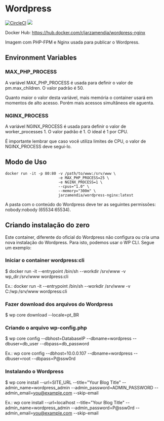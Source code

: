 # Wordpress

[![CircleCI](https://circleci.com/gh/Jarzamendia/wordpress.svg?style=svg)](https://circleci.com/gh/Jarzamendia/wordpress)
[![](https://images.microbadger.com/badges/version/jarzamendia/wordpress-nginx.svg)](https://microbadger.com/images/jarzamendia/wordpress-nginx "Get your own version badge on microbadger.com")

Docker Hub: https://hub.docker.com/r/jarzamendia/wordpress-nginx

Imagem com PHP-FPM e Nginx usada para publicar o Wordpress.

## Environment Variables

### MAX_PHP_PROCESS

A variável MAX_PHP_PROCESS é usada para definir o valor de pm.max_children. O valor padrão é 50.

Quanto maior o valor desta variável, mais memória o container usará em momentos de alto acesso. Porém mais acessos simultâneos ele aguenta.


### NGINX_PROCESS

A variável NGINX_PROCESS é usada para definir o valor de worker_processes 1. O valor padrão é 1. O ideal é 1 por CPU.

É importante lembrar que caso você utiliza limites de CPU, o valor de NGINX_PROCESS deve segui-lo.

## Modo de Uso

```shell
docker run -it -p 80:80 -v /path/to/www:/srv/www \ 
                        -e MAX_PHP_PROCESS=25 \
                        -e NGINX_PROCESS=1 \
                        --cpus="1.0" \
                        --memory="300m" \
                        jarzamendia/wordpress-nginx:latest
```

A pasta com o conteúdo do Wordpress deve ter as seguintes permissões: nobody:nobody (65534:65534).


## Criando instalação do zero

Este container, diferente do oficial do Wordpress não configura ou cria uma nova instalação do Wordpress. Para isto, podemos usar o WP CLI. Segue um exemplo:

### Iniciar o container wordpress:cli

$ docker run -it --entrypoint /bin/sh --workdir /srv/www -v wp_dir:/srv/www wordpress:cli

Ex.: docker run -it --entrypoint /bin/sh --workdir /srv/www  -v C:/wp:/srv/www wordpress:cli

### Fazer download dos arquivos do Wordpress

$ wp core download --locale=pt_BR

### Criando o arquivo wp-config.php

$ wp core config --dbhost=DatabaseIP --dbname=wordpress --dbuser=db_user --dbpass=db_password

Ex.: wp core config --dbhost=10.0.0.107 --dbname=wordpress --dbuser=root --dbpass=P@ssw0rd

### Instalando o Wordpress

$ wp core install --url=SITE_URL --title="Your Blog Title" --admin_name=wordpress_admin --admin_password=ADMIN_PASSWORD --admin_email=you@example.com --skip-email

Ex.: wp core install --url=localhost --title="Your Blog Title" --admin_name=wordpress_admin --admin_password=P@ssw0rd --admin_email=you@example.com --skip-email